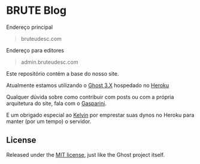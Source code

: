 # BRUTE Blog

Endereço principal

> bruteudesc.com

Endereço para editores

> admin.bruteudesc.com

Este repositório contém a base do nosso site.

Atualmente estamos utilizando o [Ghost 3.X](https://github.com/TryGhost/Ghost) hospedado no [Heroku](http://heroku.com)

Qualquer dúvida sobre como contribuir com posts ou com a própria arquitetura do site, fala com o [Gasparini](https://t.me/viniciuszeiko).

E um obrigado especial ao [Kelvin](https://github.com/orgs/BRUTEUdesc/people/kelvinwelter) por emprestar suas dynos no Heroku para manter (por um tempo) o servidor.

## License

Released under the [MIT license](./LICENSE), just like the Ghost project itself.
